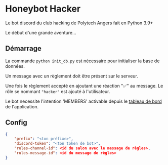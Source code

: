 # **Honeybot Hacker**

Le bot discord du club hacking de Polytech Angers
fait en Python 3.9+

Le début d'une grande aventure…

## Démarrage

La commande `python init_db.py` est nécessaire pour initialiser la base de données.

Un message avec un règlement doit être présent sur le serveur.

Une fois le règlement accepté en ajoutant une réaction "✅" au message. Le rôle se nommant `"hacker"` est ajouté à l'utilisateur.

Le bot necessite l'intention 'MEMBERS' activable depuis le [tableau de bord](https://discord.com/developers/applications) de l'application.

## Config

```json
{
    "prefix": "<ton préfixe>",
    "discord-token": "<ton token de bot>",
    "rules-channel-id": <id du salon avec le message de règles>,
    "rules-message-id": <id du message de règles>
}
```
